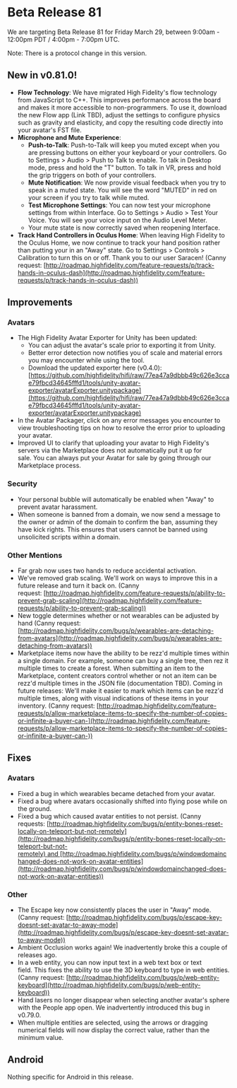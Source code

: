 # Beta Release 81

We are targeting Beta Release 81 for Friday March 29, between 9:00am - 12:00pm PDT / 4:00pm - 7:00pm UTC.

Note: There is a protocol change in this version.

## New in v0.81.0!

* **Flow Technology**: We have migrated High Fidelity's flow technology from JavaScript to C++. This improves performance across the board and makes it more accessible to non-programmers. To use it, download the new Flow app (Link TBD), adjust the settings to configure physics such as gravity and elasticity, and copy the resulting code directly into your avatar's FST file. 
* **Microphone and Mute Experience**: 
    * **Push-to-Talk**: Push-to-Talk will keep you muted except when you are pressing buttons on either your keyboard or your controllers. Go to Settings > Audio > Push to Talk to enable. To talk in Desktop mode, press and hold the "T" button. To talk in VR, press and hold the grip triggers on both of your controllers.
    * **Mute Notification**: We now provide visual feedback when you try to speak in a muted state. You will see the word "MUTED" in red on your screen if you try to talk while muted.
    * **Test Microphone Settings**: You can now test your microphone settings from within Interface. Go to Settings > Audio > Test Your Voice. You will see your voice input on the Audio Level Meter. 
    * Your mute state is now correctly saved when reopening Interface.
* **Track Hand Controllers in Oculus Home**: When leaving High Fidelity to the Oculus Home, we now continue to track your hand position rather than putting your in an "Away" state. Go to Settings > Controls > Calibration to turn this on or off. Thank you to our user Saracen! (Canny request: [http://roadmap.highfidelity.com/feature-requests/p/track-hands-in-oculus-dash](http://roadmap.highfidelity.com/feature-requests/p/track-hands-in-oculus-dash))


## Improvements

### Avatars

* The High Fidelity Avatar Exporter for Unity has been updated:
    * You can adjust the avatar's scale prior to exporting it from Unity.
    * Better error detection now notifies you of scale and material errors you may encounter while using the tool.
    * Download the updated exporter here (v0.4.0): [https://github.com/highfidelity/hifi/raw/77ea47a9dbbb49c626e3ccae79fbcd34645fffd1/tools/unity-avatar-exporter/avatarExporter.unitypackage](https://github.com/highfidelity/hifi/raw/77ea47a9dbbb49c626e3ccae79fbcd34645fffd1/tools/unity-avatar-exporter/avatarExporter.unitypackage)
* In the Avatar Packager, click on any error messages you encounter to view troubleshooting tips on how to resolve the error prior to uploading your avatar. 
* Improved UI to clarify that uploading your avatar to High Fidelity's servers via the Marketplace does not automatically put it up for sale. You can always put your Avatar for sale by going through our Marketplace process.

### Security

* Your personal bubble will automatically be enabled when "Away" to prevent avatar harassment.
* When someone is banned from a domain, we now send a message to the owner or admin of the domain to confirm the ban, assuming they have kick rights. This ensures that users cannot be banned using unsolicited scripts within a domain.

### Other Mentions

* Far grab now uses two hands to reduce accidental activation.
* We've removed grab scaling. We'll work on ways to improve this in a future release and turn it back on. (Canny request: [http://roadmap.highfidelity.com/feature-requests/p/ability-to-prevent-grab-scaling](http://roadmap.highfidelity.com/feature-requests/p/ability-to-prevent-grab-scaling))
* New toggle determines whether or not wearables can be adjusted by hand (Canny request: [http://roadmap.highfidelity.com/bugs/p/wearables-are-detaching-from-avatars](http://roadmap.highfidelity.com/bugs/p/wearables-are-detaching-from-avatars))
* Marketplace items now have the ability to be rezz'd multiple times within a single domain. For example, someone can buy a single tree, then rez it multiple times to create a forest. When submitting an item to the Marketplace, content creators control whether or not an item can be rezz'd multiple times in the JSON file (documentation TBD). Coming in future releases: We'll make it easier to mark which items can be rezz'd multiple times, along with visual indications of these items in your inventory. (Canny request: [http://roadmap.highfidelity.com/feature-requests/p/allow-marketplace-items-to-specify-the-number-of-copies-or-infinite-a-buyer-can-](http://roadmap.highfidelity.com/feature-requests/p/allow-marketplace-items-to-specify-the-number-of-copies-or-infinite-a-buyer-can-))

## Fixes

### Avatars

* Fixed a bug in which wearables became detached from your avatar.
* Fixed a bug where avatars occasionally shifted into flying pose while on the ground.
* Fixed a bug which caused avatar entities to not persist. (Canny requests: [http://roadmap.highfidelity.com/bugs/p/entity-bones-reset-locally-on-teleport-but-not-remotely](http://roadmap.highfidelity.com/bugs/p/entity-bones-reset-locally-on-teleport-but-not-remotely) and [http://roadmap.highfidelity.com/bugs/p/windowdomainchanged-does-not-work-on-avatar-entities](http://roadmap.highfidelity.com/bugs/p/windowdomainchanged-does-not-work-on-avatar-entities))


### Other

* The Escape key now consistently places the user in "Away" mode. (Canny request: [http://roadmap.highfidelity.com/bugs/p/escape-key-doesnt-set-avatar-to-away-mode](http://roadmap.highfidelity.com/bugs/p/escape-key-doesnt-set-avatar-to-away-mode))
* Ambient Occlusion works again! We inadvertently broke this a couple of releases ago.
* In a web entity, you can now input text in a web text box or text field. This fixes the ability to use the 3D keyboard to type in web entities. (Canny request: [http://roadmap.highfidelity.com/bugs/p/web-entity-keyboard](http://roadmap.highfidelity.com/bugs/p/web-entity-keyboard))
* Hand lasers no longer disappear when selecting another avatar's sphere with the People app open. We inadvertently introduced this bug in v0.79.0.
* When multiple entities are selected, using the arrows or dragging numerical fields will now display the correct value, rather than the minimum value.

## Android

Nothing specific for Android in this release.